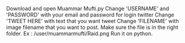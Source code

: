 Download and open Muammar Mufti.py
Change 'USERNAME' and 'PASSWORD' with your email and password for login twitter
Change 'TWEET HERE' with text that you want tweet
Change 'FILENAME' with image filename that you want to post. Make sure the file is in the right folder. Ex : /user/muammarmufti/Raid.png
Run it on python.
